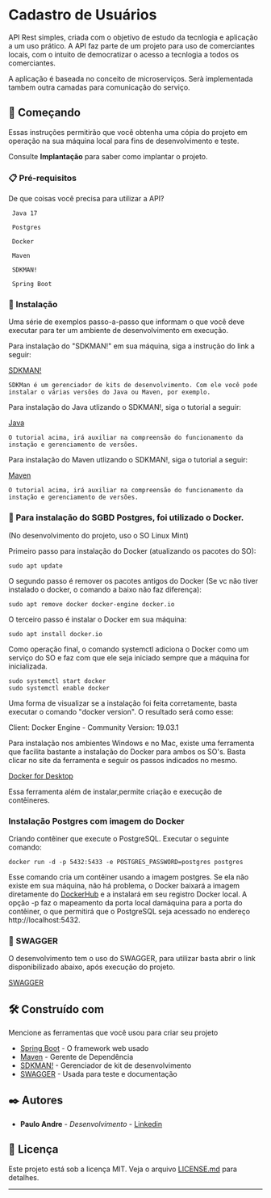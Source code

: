 # Cadastro de Usuários

API Rest simples, criada com o objetivo de estudo da tecnlogia e aplicação a um uso prático. A API faz parte de um projeto para uso de comerciantes locais, com o intuito de democratizar o acesso a tecnlogia a todos os comerciantes.

A aplicação é baseada no conceito de microserviços. Serà implementada tambem outra camadas para comunicaçâo do serviço.

## 🚀 Começando

Essas instruções permitirão que você obtenha uma cópia do projeto em operação na sua máquina local para fins de desenvolvimento e teste.

Consulte **Implantação** para saber como implantar o projeto.

### 📋 Pré-requisitos

De que coisas você precisa para utilizar a API?

```
 Java 17
 
 Postgres
 
 Docker
 
 Maven
 
 SDKMAN!
 
 Spring Boot
```

### 🔧 Instalação

Uma série de exemplos passo-a-passo que informam o que você deve executar para ter um ambiente de desenvolvimento em execução.

Para instalação do "SDKMAN!" em sua máquina, siga a instrução do link a seguir:

[SDKMAN!](https://sdkman.io/install) 

```
SDKMan é um gerenciador de kits de desenvolvimento. Com ele você pode instalar o várias versões do Java ou Maven, por exemplo.
```

Para instalação do Java utlizando o SDKMAN!, siga o tutorial a seguir:

[Java](https://medium.com/@luksrn/dica-sdkman-gerenciador-de-sdks-na-plataforma-java-dd594fb538f4) 

```
O tutorial acima, irá auxiliar na compreensão do funcionamento da instação e gerenciamento de versões. 
```

Para instalação do Maven utlizando o SDKMAN!, siga o tutorial a seguir:

[Maven](https://franciscochaves.com.br/blog/instale-o-maven-com-sdkman) 

```
O tutorial acima, irá auxiliar na compreensão do funcionamento da instação e gerenciamento de versões. 
```
### 🔧 Para instalação do SGBD Postgres, foi utilizado o Docker. 

(No desenvolvimento do projeto, uso o SO Linux Mint)

Primeiro passo para instalação do Docker (atualizando os pacotes do SO):

```
sudo apt update
```
O segundo passo é remover os pacotes antigos do Docker (Se vc não tiver instalado o docker, o comando a baixo não faz diferença):

```
sudo apt remove docker docker-engine docker.io
```

O terceiro passo é instalar o Docker em sua máquina:

```
sudo apt install docker.io
```

Como operação final, o comando systemctl adiciona o Docker como um serviço do SO e faz com que ele seja iniciado sempre que a máquina for inicializada.

```
sudo systemctl start docker
sudo systemctl enable docker

```

Uma forma de visualizar se a instalação foi feita corretamente, basta executar o comando "docker version". O resultado será como esse:

Client: Docker Engine - Community
Version:
19.03.1

Para instalação nos ambientes Windows e no Mac, existe uma ferramenta que facilita bastante a instalação do Docker para ambos os SO's.
Basta clicar no site da ferramenta e seguir os passos indicados no mesmo.

[Docker for Desktop](https://www.docker.com/products/docker-desktop/) 

Essa ferramenta além de instalar,permite criação e execução de contêineres.


### Instalação Postgres com imagem do Docker

Criando contêiner que execute o PostgreSQL. Executar o seguinte comando:

```
docker run -d -p 5432:5433 -e POSTGRES_PASSWORD=postgres postgres
```
Esse comando cria um contêiner usando a imagem postgres. Se ela não existe em sua máquina, não há problema, o Docker baixará a imagem diretamente do [DockerHub](https://hub.docker.com/) e a instalará em seu registro Docker local. A opção -p faz o mapeamento da porta local damáquina para a porta do contêiner, o que permitirá que o PostgreSQL seja
acessado no endereço http://localhost:5432.

### 🔩 SWAGGER

O desenvolvimento tem o uso do SWAGGER, para utilizar basta abrir o link disponibilizado abaixo, após execução do projeto.

[SWAGGER](http://localhost:8080/swagger-ui.html#/) 


## 🛠️ Construído com

Mencione as ferramentas que você usou para criar seu projeto

* [Spring Boot](https://spring.io/) - O framework web usado
* [Maven](https://maven.apache.org/) - Gerente de Dependência
* [SDKMAN!](https://sdkman.io/) - Gerenciador de kit de desenvolvimento
* [SWAGGER](https://swagger.io/) - Usada para teste e documentação



## ✒️ Autores

* **Paulo Andre** - *Desenvolvimento* - [Linkedin](https://www.linkedin.com/in/paulo-andr%C3%A9-mendes-costa/)


## 📄 Licença

Este projeto está sob a licença MIT. Veja o arquivo [LICENSE.md](https://github.com/pauloandremendes/CadastroProduto/blob/main/LICENSE) para detalhes.



---
